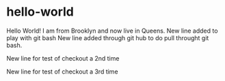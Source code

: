 # hello-world
Hello World!
I am from Brooklyn and now live in Queens.
New line added to play with git bash
New line added through git hub to do pull throught git bash.

New line for test of checkout a 2nd time

New line for test of checkout a 3rd time
